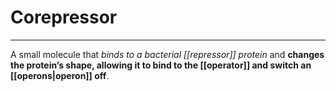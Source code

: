 # Corepressor
---
A small molecule that *binds to a bacterial [[repressor]] protein* and **changes the protein’s shape, allowing it to bind to the [[operator]] and switch an [[operons|operon]] off**.